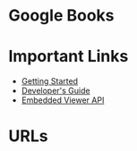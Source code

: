 # Google Books

# Important Links

- [Getting Started][1]
- [Developer's Guide][2]
- [Embedded Viewer API][3]

# URLs

[1]: https://developers.google.com/books/docs/v1/getting_started
[2]: https://developers.google.com/books/docs/viewer/developers_guide
[3]: https://developers.google.com/books/docs/viewer/reference
